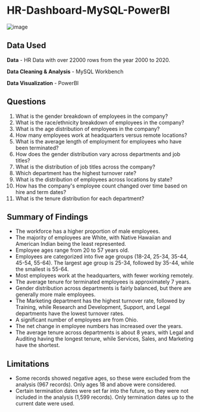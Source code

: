 # HR-Dashboard-MySQL-PowerBI

![image](https://user-images.githubusercontent.com/56026296/229609893-b7b1f261-5941-45af-8322-1ccb2535d36b.png)

## Data Used

**Data** - HR Data with over 22000 rows from the year 2000 to 2020.

**Data Cleaning & Analysis** - MySQL Workbench

**Data Visualization** - PowerBI

## Questions

1. What is the gender breakdown of employees in the company?
2. What is the race/ethnicity breakdown of employees in the company?
3. What is the age distribution of employees in the company?
4. How many employees work at headquarters versus remote locations?
5. What is the average length of employment for employees who have been terminated?
6. How does the gender distribution vary across departments and job titles?
7. What is the distribution of job titles across the company?
8. Which department has the highest turnover rate?
9. What is the distribution of employees across locations by state?
10. How has the company's employee count changed over time based on hire and term dates?
11. What is the tenure distribution for each department?

## Summary of Findings
 - The workforce has a higher proportion of male employees.
 - The majority of employees are White, with Native Hawaiian and American Indian being the  least represented.
 - Employee ages range from 20 to 57 years old.
 - Employees are categorized into five age groups (18-24, 25-34, 35-44, 45-54, 55-64). The largest age group is 25-34, followed by 35-44, while the smallest is 55-64.
 - Most employees work at the headquarters, with fewer working remotely.
 - The average tenure for terminated employees is approximately 7 years.
 - Gender distribution across departments is fairly balanced, but there are generally more male employees.
 - The Marketing department has the highest turnover rate, followed by Training, while Research and Development, Support, and Legal departments have the lowest turnover rates.
 - A significant number of employees are from Ohio.
 - The net change in employee numbers has increased over the years.
 - The average tenure across departments is about 8 years, with Legal and Auditing having the longest tenure, while Services, Sales, and Marketing have the shortest.

## Limitations

 - Some records showed negative ages, so these were excluded from the analysis (967 records). Only ages 18 and above were considered.
 - Certain termination dates were set far into the future, so they were not included in the analysis (1,599 records). Only termination dates up to the current date were used.